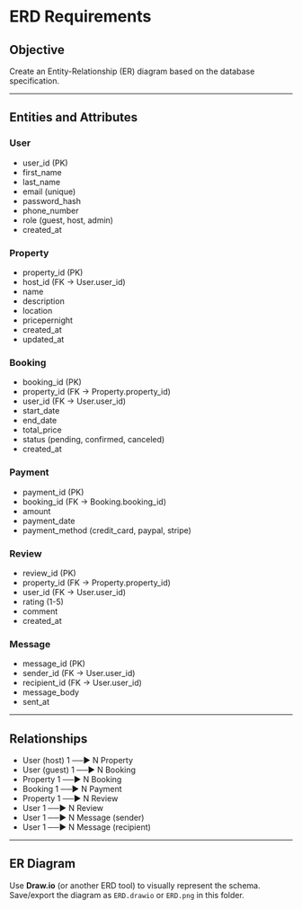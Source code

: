 # ERD Requirements

## Objective
Create an Entity-Relationship (ER) diagram based on the database specification.

---

## Entities and Attributes

### User
- user_id (PK)
- first_name
- last_name
- email (unique)
- password_hash
- phone_number
- role (guest, host, admin)
- created_at

### Property
- property_id (PK)
- host_id (FK → User.user_id)
- name
- description
- location
- pricepernight
- created_at
- updated_at

### Booking
- booking_id (PK)
- property_id (FK → Property.property_id)
- user_id (FK → User.user_id)
- start_date
- end_date
- total_price
- status (pending, confirmed, canceled)
- created_at

### Payment
- payment_id (PK)
- booking_id (FK → Booking.booking_id)
- amount
- payment_date
- payment_method (credit_card, paypal, stripe)

### Review
- review_id (PK)
- property_id (FK → Property.property_id)
- user_id (FK → User.user_id)
- rating (1-5)
- comment
- created_at

### Message
- message_id (PK)
- sender_id (FK → User.user_id)
- recipient_id (FK → User.user_id)
- message_body
- sent_at

---

## Relationships
- User (host) 1 ──▶ N Property
- User (guest) 1 ──▶ N Booking
- Property 1 ──▶ N Booking
- Booking 1 ──▶ N Payment
- Property 1 ──▶ N Review
- User 1 ──▶ N Review
- User 1 ──▶ N Message (sender)
- User 1 ──▶ N Message (recipient)

---

## ER Diagram
Use **Draw.io** (or another ERD tool) to visually represent the schema.  
Save/export the diagram as `ERD.drawio` or `ERD.png` in this folder.


